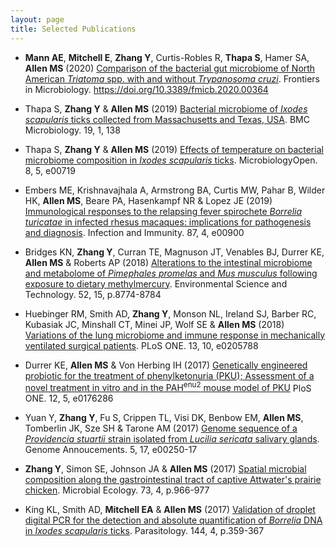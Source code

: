 ```yaml
---
layout: page
title: Selected Publications
---
```


* **Mann AE**, **Mitchell E**, **Zhang Y**, Curtis-Robles R, **Thapa S**, Hamer SA, **Allen MS** (2020) [Comparison of the bacterial gut microbiome of North American *Triatoma* spp. with and without *Trypanosoma cruzi*](https://www.frontiersin.org/articles/10.3389/fmicb.2020.00364/full). Frontiers in Microbiology. https://doi.org/10.3389/fmicb.2020.00364

* Thapa S, **Zhang Y** & **Allen MS** (2019) [Bacterial microbiome of *Ixodes scapularis* ticks collected from Massachusetts and Texas, USA](https://bmcmicrobiol.biomedcentral.com/articles/10.1186/s12866-019-1514-7). BMC Microbiology. 19, 1, 138 

* Thapa S, **Zhang Y** & **Allen MS** (2019) [Effects of temperature on bacterial microbiome composition in *Ixodes scapularis* ticks](https://onlinelibrary.wiley.com/doi/full/10.1002/mbo3.719). MicrobiologyOpen. 8, 5, e00719

* Embers ME, Krishnavajhala A, Armstrong BA, Curtis MW, Pahar B, Wilder HK, **Allen MS**, Beare PA, Hasenkampf NR & Lopez JE (2019) [Immunological responses to the relapsing fever spirochete *Borrelia turicatae* in infected rhesus macaques: implications for pathogenesis and diagnosis](https://iai.asm.org/content/87/4/e00900-18.long). Infection and Immunity. 87, 4, e00900

* Bridges KN, **Zhang Y**, Curran TE, Magnuson JT, Venables BJ, Durrer KE, **Allen MS** & Roberts AP (2018) [Alterations to the intestinal microbiome and metabolome of *Pimephales promelas* and *Mus musculus* following exposure to dietary methylmercury](https://pubs.acs.org/doi/abs/10.1021/acs.est.8b01150). Environmental Science and Technology. 52, 15, p.8774-8784

* Huebinger RM, Smith AD, **Zhang Y**, Monson NL, Ireland SJ, Barber RC, Kubasiak JC, Minshall CT, Minei JP, Wolf SE & **Allen MS** (2018) [Variations of the lung microbiome and immune response in mechanically ventilated surgical patients](https://journals.plos.org/plosone/article?id=10.1371/journal.pone.0205788). PLoS ONE. 13, 10, e0205788

* Durrer KE, **Allen MS** & Von Herbing IH (2017) [Genetically engineered probiotic for the treatment of phenylketonuria (PKU); Assessment of a novel treatment in vitro and in the PAH<sup>enu2</sup> mouse model of PKU](https://journals.plos.org/plosone/article?id=10.1371/journal.pone.0176286) PloS ONE. 12, 5, e0176286

* Yuan Y, **Zhang Y**, Fu S, Crippen TL, Visi DK, Benbow EM, **Allen MS**, Tomberlin JK, Sze SH & Tarone AM (2017) [Genome sequence of a *Providencia stuartii* strain isolated from *Lucilia sericata* salivary glands](https://www.ncbi.nlm.nih.gov/pmc/articles/PMC5408114/). Genome Annoucements. 5, 17, e00250-17

* **Zhang Y**, Simon SE, Johnson JA & **Allen MS** (2017) [Spatial microbial composition along the gastrointestinal tract of captive Attwater's prairie chicken](https://link.springer.com/article/10.1007%2Fs00248-016-0870-1). Microbial Ecology. 73, 4, p.966-977

* King KL, Smith AD, **Mitchell EA** & **Allen MS** (2017) [Validation of droplet digital PCR for the detection and absolute quantification of *Borrelia* DNA in *Ixodes scapularis* ticks](https://www.cambridge.org/core/journals/parasitology/article/validation-of-droplet-digital-pcr-for-the-detection-and-absolute-quantification-of-borrelia-dna-in-ixodes-scapularis-ticks/A47CEB12C767C573BEB7AD8BD8E3A252). Parasitology. 144, 4, p.359-367

